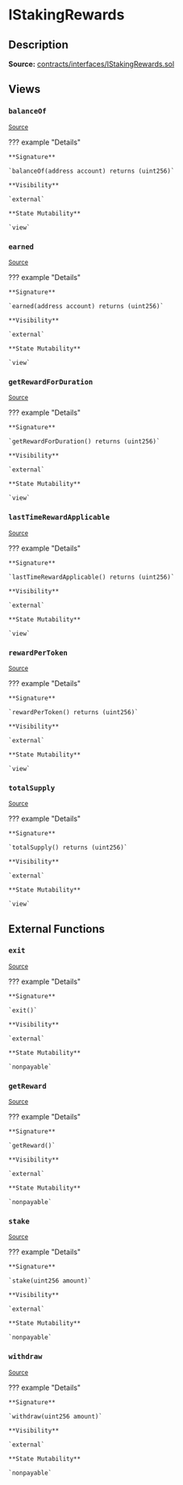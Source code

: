 # IStakingRewards

## Description

**Source:** [contracts/interfaces/IStakingRewards.sol](https://github.com/Synthetixio/synthetix/tree/v2.33.1/contracts/interfaces/IStakingRewards.sol)

## Views

### `balanceOf`

<sub>[Source](https://github.com/Synthetixio/synthetix/tree/v2.33.1/contracts/interfaces/IStakingRewards.sol#L17)</sub>

??? example "Details"

    **Signature**

    `balanceOf(address account) returns (uint256)`

    **Visibility**

    `external`

    **State Mutability**

    `view`

### `earned`

<sub>[Source](https://github.com/Synthetixio/synthetix/tree/v2.33.1/contracts/interfaces/IStakingRewards.sol#L11)</sub>

??? example "Details"

    **Signature**

    `earned(address account) returns (uint256)`

    **Visibility**

    `external`

    **State Mutability**

    `view`

### `getRewardForDuration`

<sub>[Source](https://github.com/Synthetixio/synthetix/tree/v2.33.1/contracts/interfaces/IStakingRewards.sol#L13)</sub>

??? example "Details"

    **Signature**

    `getRewardForDuration() returns (uint256)`

    **Visibility**

    `external`

    **State Mutability**

    `view`

### `lastTimeRewardApplicable`

<sub>[Source](https://github.com/Synthetixio/synthetix/tree/v2.33.1/contracts/interfaces/IStakingRewards.sol#L7)</sub>

??? example "Details"

    **Signature**

    `lastTimeRewardApplicable() returns (uint256)`

    **Visibility**

    `external`

    **State Mutability**

    `view`

### `rewardPerToken`

<sub>[Source](https://github.com/Synthetixio/synthetix/tree/v2.33.1/contracts/interfaces/IStakingRewards.sol#L9)</sub>

??? example "Details"

    **Signature**

    `rewardPerToken() returns (uint256)`

    **Visibility**

    `external`

    **State Mutability**

    `view`

### `totalSupply`

<sub>[Source](https://github.com/Synthetixio/synthetix/tree/v2.33.1/contracts/interfaces/IStakingRewards.sol#L15)</sub>

??? example "Details"

    **Signature**

    `totalSupply() returns (uint256)`

    **Visibility**

    `external`

    **State Mutability**

    `view`

## External Functions

### `exit`

<sub>[Source](https://github.com/Synthetixio/synthetix/tree/v2.33.1/contracts/interfaces/IStakingRewards.sol#L27)</sub>

??? example "Details"

    **Signature**

    `exit()`

    **Visibility**

    `external`

    **State Mutability**

    `nonpayable`

### `getReward`

<sub>[Source](https://github.com/Synthetixio/synthetix/tree/v2.33.1/contracts/interfaces/IStakingRewards.sol#L25)</sub>

??? example "Details"

    **Signature**

    `getReward()`

    **Visibility**

    `external`

    **State Mutability**

    `nonpayable`

### `stake`

<sub>[Source](https://github.com/Synthetixio/synthetix/tree/v2.33.1/contracts/interfaces/IStakingRewards.sol#L21)</sub>

??? example "Details"

    **Signature**

    `stake(uint256 amount)`

    **Visibility**

    `external`

    **State Mutability**

    `nonpayable`

### `withdraw`

<sub>[Source](https://github.com/Synthetixio/synthetix/tree/v2.33.1/contracts/interfaces/IStakingRewards.sol#L23)</sub>

??? example "Details"

    **Signature**

    `withdraw(uint256 amount)`

    **Visibility**

    `external`

    **State Mutability**

    `nonpayable`
